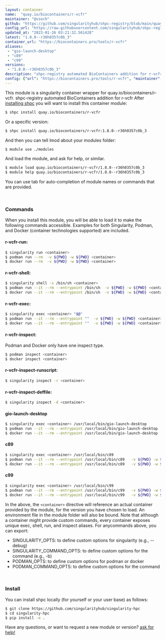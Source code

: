 ```yaml
---
layout: container
name:  "quay.io/biocontainers/r-vcfr"
maintainer: "@vsoch"
github: "https://github.com/singularityhub/shpc-registry/blob/main/quay.io/biocontainers/r-vcfr/container.yaml"
config_url: "https://raw.githubusercontent.com/singularityhub/shpc-registry/main/quay.io/biocontainers/r-vcfr/container.yaml"
updated_at: "2023-01-26 03:21:32.561428"
latest: "1.8.0--r36h0357c0b_3"
container_url: "https://biocontainers.pro/tools/r-vcfr"
aliases:
 - "gio-launch-desktop"
 - "c89"
 - "c99"
versions:
 - "1.8.0--r36h0357c0b_3"
description: "shpc-registry automated BioContainers addition for r-vcfr"
config: {"url": "https://biocontainers.pro/tools/r-vcfr", "maintainer": "@vsoch", "description": "shpc-registry automated BioContainers addition for r-vcfr", "latest": {"1.8.0--r36h0357c0b_3": "sha256:6cf26aa9e1d437c3ea90a436ef281bef96d51184011ec3edd87e0f0f2a9851fa"}, "tags": {"1.8.0--r36h0357c0b_3": "sha256:6cf26aa9e1d437c3ea90a436ef281bef96d51184011ec3edd87e0f0f2a9851fa"}, "docker": "quay.io/biocontainers/r-vcfr", "aliases": {"gio-launch-desktop": "/usr/local/bin/gio-launch-desktop", "c89": "/usr/local/bin/c89", "c99": "/usr/local/bin/c99"}}
---
```


This module is a singularity container wrapper for quay.io/biocontainers/r-vcfr.
shpc-registry automated BioContainers addition for r-vcfr
After [installing shpc](#install) you will want to install this container module:


```bash
$ shpc install quay.io/biocontainers/r-vcfr
```

Or a specific version:

```bash
$ shpc install quay.io/biocontainers/r-vcfr:1.8.0--r36h0357c0b_3
```

And then you can tell lmod about your modules folder:

```bash
$ module use ./modules
```

And load the module, and ask for help, or similar.

```bash
$ module load quay.io/biocontainers/r-vcfr/1.8.0--r36h0357c0b_3
$ module help quay.io/biocontainers/r-vcfr/1.8.0--r36h0357c0b_3
```

You can use tab for auto-completion of module names or commands that are provided.

<br>

### Commands

When you install this module, you will be able to load it to make the following commands accessible.
Examples for both Singularity, Podman, and Docker (container technologies supported) are included.

#### r-vcfr-run:

```bash
$ singularity run <container>
$ podman run --rm  -v ${PWD} -w ${PWD} <container>
$ docker run --rm  -v ${PWD} -w ${PWD} <container>
```

#### r-vcfr-shell:

```bash
$ singularity shell -s /bin/sh <container>
$ podman run --it --rm --entrypoint /bin/sh  -v ${PWD} -w ${PWD} <container>
$ docker run --it --rm --entrypoint /bin/sh  -v ${PWD} -w ${PWD} <container>
```

#### r-vcfr-exec:

```bash
$ singularity exec <container> "$@"
$ podman run --it --rm --entrypoint ""  -v ${PWD} -w ${PWD} <container> "$@"
$ docker run --it --rm --entrypoint ""  -v ${PWD} -w ${PWD} <container> "$@"
```

#### r-vcfr-inspect:

Podman and Docker only have one inspect type.

```bash
$ podman inspect <container>
$ docker inspect <container>
```

#### r-vcfr-inspect-runscript:

```bash
$ singularity inspect -r <container>
```

#### r-vcfr-inspect-deffile:

```bash
$ singularity inspect -d <container>
```


#### gio-launch-desktop

```bash
$ singularity exec <container> /usr/local/bin/gio-launch-desktop
$ podman run --it --rm --entrypoint /usr/local/bin/gio-launch-desktop   -v ${PWD} -w ${PWD} <container> -c " $@"
$ docker run --it --rm --entrypoint /usr/local/bin/gio-launch-desktop   -v ${PWD} -w ${PWD} <container> -c " $@"
```


#### c89

```bash
$ singularity exec <container> /usr/local/bin/c89
$ podman run --it --rm --entrypoint /usr/local/bin/c89   -v ${PWD} -w ${PWD} <container> -c " $@"
$ docker run --it --rm --entrypoint /usr/local/bin/c89   -v ${PWD} -w ${PWD} <container> -c " $@"
```


#### c99

```bash
$ singularity exec <container> /usr/local/bin/c99
$ podman run --it --rm --entrypoint /usr/local/bin/c99   -v ${PWD} -w ${PWD} <container> -c " $@"
$ docker run --it --rm --entrypoint /usr/local/bin/c99   -v ${PWD} -w ${PWD} <container> -c " $@"
```



In the above, the `<container>` directive will reference an actual container provided
by the module, for the version you have chosen to load. An environment file in the
module folder will also be bound. Note that although a container
might provide custom commands, every container exposes unique exec, shell, run, and
inspect aliases. For anycommands above, you can export:

 - SINGULARITY_OPTS: to define custom options for singularity (e.g., --debug)
 - SINGULARITY_COMMAND_OPTS: to define custom options for the command (e.g., -b)
 - PODMAN_OPTS: to define custom options for podman or docker
 - PODMAN_COMMAND_OPTS: to define custom options for the command

<br>

### Install

You can install shpc locally (for yourself or your user base) as follows:

```bash
$ git clone https://github.com/singularityhub/singularity-hpc
$ cd singularity-hpc
$ pip install -e .
```

Have any questions, or want to request a new module or version? [ask for help!](https://github.com/singularityhub/singularity-hpc/issues)